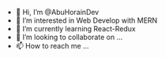 - 👋 Hi, I’m @AbuHorainDev
- 👀 I’m interested in Web Develop with MERN
- 🌱 I’m currently learning React-Redux
- 💞️ I’m looking to collaborate on ...
- 📫 How to reach me ...

<!---
AbuHorainDev/AbuHorainDev is a ✨ special ✨ repository because its `README.md` (this file) appears on your GitHub profile.
You can click the Preview link to take a look at your changes.
--->
